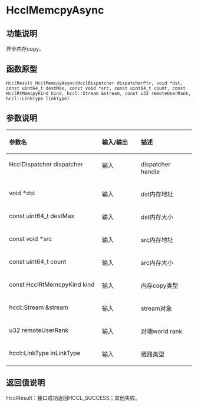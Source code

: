 # HcclMemcpyAsync<a name="ZH-CN_TOPIC_0000002031186473"></a>

## 功能说明<a name="zh-cn_topic_0000001953703441_section2493mcpsimp"></a>

异步内存copy。

## 函数原型<a name="zh-cn_topic_0000001953703441_section2491mcpsimp"></a>

```
HcclResult HcclMemcpyAsync(HcclDispatcher dispatcherPtr, void *dst, const uint64_t destMax, const void *src, const uint64_t count, const HcclRtMemcpyKind kind, hccl::Stream &stream, const u32 remoteUserRank, hccl::LinkType linkType)
```

## 参数说明<a name="zh-cn_topic_0000001953703441_section2495mcpsimp"></a>

<a name="zh-cn_topic_0000001953703441_table2496mcpsimp"></a>
<table><thead align="left"><tr id="zh-cn_topic_0000001953703441_row2502mcpsimp"><th class="cellrowborder" valign="top" width="50%" id="mcps1.1.4.1.1"><p id="zh-cn_topic_0000001953703441_p2504mcpsimp"><a name="zh-cn_topic_0000001953703441_p2504mcpsimp"></a><a name="zh-cn_topic_0000001953703441_p2504mcpsimp"></a>参数名</p>
</th>
<th class="cellrowborder" valign="top" width="21%" id="mcps1.1.4.1.2"><p id="zh-cn_topic_0000001953703441_p2506mcpsimp"><a name="zh-cn_topic_0000001953703441_p2506mcpsimp"></a><a name="zh-cn_topic_0000001953703441_p2506mcpsimp"></a>输入/输出</p>
</th>
<th class="cellrowborder" valign="top" width="28.999999999999996%" id="mcps1.1.4.1.3"><p id="zh-cn_topic_0000001953703441_p2508mcpsimp"><a name="zh-cn_topic_0000001953703441_p2508mcpsimp"></a><a name="zh-cn_topic_0000001953703441_p2508mcpsimp"></a>描述</p>
</th>
</tr>
</thead>
<tbody><tr id="zh-cn_topic_0000001953703441_row2510mcpsimp"><td class="cellrowborder" valign="top" width="50%" headers="mcps1.1.4.1.1 "><p id="zh-cn_topic_0000001953703441_p2512mcpsimp"><a name="zh-cn_topic_0000001953703441_p2512mcpsimp"></a><a name="zh-cn_topic_0000001953703441_p2512mcpsimp"></a>HcclDispatcher dispatcher</p>
</td>
<td class="cellrowborder" valign="top" width="21%" headers="mcps1.1.4.1.2 "><p id="zh-cn_topic_0000001953703441_p2514mcpsimp"><a name="zh-cn_topic_0000001953703441_p2514mcpsimp"></a><a name="zh-cn_topic_0000001953703441_p2514mcpsimp"></a>输入</p>
</td>
<td class="cellrowborder" valign="top" width="28.999999999999996%" headers="mcps1.1.4.1.3 "><p id="zh-cn_topic_0000001953703441_p2516mcpsimp"><a name="zh-cn_topic_0000001953703441_p2516mcpsimp"></a><a name="zh-cn_topic_0000001953703441_p2516mcpsimp"></a>dispatcher handle</p>
</td>
</tr>
<tr id="zh-cn_topic_0000001953703441_row2517mcpsimp"><td class="cellrowborder" valign="top" width="50%" headers="mcps1.1.4.1.1 "><p id="zh-cn_topic_0000001953703441_p2519mcpsimp"><a name="zh-cn_topic_0000001953703441_p2519mcpsimp"></a><a name="zh-cn_topic_0000001953703441_p2519mcpsimp"></a>void *dst</p>
</td>
<td class="cellrowborder" valign="top" width="21%" headers="mcps1.1.4.1.2 "><p id="zh-cn_topic_0000001953703441_p2521mcpsimp"><a name="zh-cn_topic_0000001953703441_p2521mcpsimp"></a><a name="zh-cn_topic_0000001953703441_p2521mcpsimp"></a>输入</p>
</td>
<td class="cellrowborder" valign="top" width="28.999999999999996%" headers="mcps1.1.4.1.3 "><p id="zh-cn_topic_0000001953703441_p2523mcpsimp"><a name="zh-cn_topic_0000001953703441_p2523mcpsimp"></a><a name="zh-cn_topic_0000001953703441_p2523mcpsimp"></a>dst内存地址</p>
</td>
</tr>
<tr id="zh-cn_topic_0000001953703441_row2524mcpsimp"><td class="cellrowborder" valign="top" width="50%" headers="mcps1.1.4.1.1 "><p id="zh-cn_topic_0000001953703441_p2526mcpsimp"><a name="zh-cn_topic_0000001953703441_p2526mcpsimp"></a><a name="zh-cn_topic_0000001953703441_p2526mcpsimp"></a>const uint64_t destMax</p>
</td>
<td class="cellrowborder" valign="top" width="21%" headers="mcps1.1.4.1.2 "><p id="zh-cn_topic_0000001953703441_p2528mcpsimp"><a name="zh-cn_topic_0000001953703441_p2528mcpsimp"></a><a name="zh-cn_topic_0000001953703441_p2528mcpsimp"></a>输入</p>
</td>
<td class="cellrowborder" valign="top" width="28.999999999999996%" headers="mcps1.1.4.1.3 "><p id="zh-cn_topic_0000001953703441_p2530mcpsimp"><a name="zh-cn_topic_0000001953703441_p2530mcpsimp"></a><a name="zh-cn_topic_0000001953703441_p2530mcpsimp"></a>dst内存大小</p>
</td>
</tr>
<tr id="zh-cn_topic_0000001953703441_row2531mcpsimp"><td class="cellrowborder" valign="top" width="50%" headers="mcps1.1.4.1.1 "><p id="zh-cn_topic_0000001953703441_p2533mcpsimp"><a name="zh-cn_topic_0000001953703441_p2533mcpsimp"></a><a name="zh-cn_topic_0000001953703441_p2533mcpsimp"></a>const void *src</p>
</td>
<td class="cellrowborder" valign="top" width="21%" headers="mcps1.1.4.1.2 "><p id="zh-cn_topic_0000001953703441_p2535mcpsimp"><a name="zh-cn_topic_0000001953703441_p2535mcpsimp"></a><a name="zh-cn_topic_0000001953703441_p2535mcpsimp"></a>输入</p>
</td>
<td class="cellrowborder" valign="top" width="28.999999999999996%" headers="mcps1.1.4.1.3 "><p id="zh-cn_topic_0000001953703441_p2537mcpsimp"><a name="zh-cn_topic_0000001953703441_p2537mcpsimp"></a><a name="zh-cn_topic_0000001953703441_p2537mcpsimp"></a>src内存地址</p>
</td>
</tr>
<tr id="zh-cn_topic_0000001953703441_row2538mcpsimp"><td class="cellrowborder" valign="top" width="50%" headers="mcps1.1.4.1.1 "><p id="zh-cn_topic_0000001953703441_p2540mcpsimp"><a name="zh-cn_topic_0000001953703441_p2540mcpsimp"></a><a name="zh-cn_topic_0000001953703441_p2540mcpsimp"></a>const uint64_t count</p>
</td>
<td class="cellrowborder" valign="top" width="21%" headers="mcps1.1.4.1.2 "><p id="zh-cn_topic_0000001953703441_p2542mcpsimp"><a name="zh-cn_topic_0000001953703441_p2542mcpsimp"></a><a name="zh-cn_topic_0000001953703441_p2542mcpsimp"></a>输入</p>
</td>
<td class="cellrowborder" valign="top" width="28.999999999999996%" headers="mcps1.1.4.1.3 "><p id="zh-cn_topic_0000001953703441_p2544mcpsimp"><a name="zh-cn_topic_0000001953703441_p2544mcpsimp"></a><a name="zh-cn_topic_0000001953703441_p2544mcpsimp"></a>src内存大小</p>
</td>
</tr>
<tr id="zh-cn_topic_0000001953703441_row2545mcpsimp"><td class="cellrowborder" valign="top" width="50%" headers="mcps1.1.4.1.1 "><p id="zh-cn_topic_0000001953703441_p2547mcpsimp"><a name="zh-cn_topic_0000001953703441_p2547mcpsimp"></a><a name="zh-cn_topic_0000001953703441_p2547mcpsimp"></a>const HcclRtMemcpyKind kind</p>
</td>
<td class="cellrowborder" valign="top" width="21%" headers="mcps1.1.4.1.2 "><p id="zh-cn_topic_0000001953703441_p2549mcpsimp"><a name="zh-cn_topic_0000001953703441_p2549mcpsimp"></a><a name="zh-cn_topic_0000001953703441_p2549mcpsimp"></a>输入</p>
</td>
<td class="cellrowborder" valign="top" width="28.999999999999996%" headers="mcps1.1.4.1.3 "><p id="zh-cn_topic_0000001953703441_p2551mcpsimp"><a name="zh-cn_topic_0000001953703441_p2551mcpsimp"></a><a name="zh-cn_topic_0000001953703441_p2551mcpsimp"></a>内存copy类型</p>
</td>
</tr>
<tr id="zh-cn_topic_0000001953703441_row2552mcpsimp"><td class="cellrowborder" valign="top" width="50%" headers="mcps1.1.4.1.1 "><p id="zh-cn_topic_0000001953703441_p2554mcpsimp"><a name="zh-cn_topic_0000001953703441_p2554mcpsimp"></a><a name="zh-cn_topic_0000001953703441_p2554mcpsimp"></a>hccl::Stream &amp;stream</p>
</td>
<td class="cellrowborder" valign="top" width="21%" headers="mcps1.1.4.1.2 "><p id="zh-cn_topic_0000001953703441_p2556mcpsimp"><a name="zh-cn_topic_0000001953703441_p2556mcpsimp"></a><a name="zh-cn_topic_0000001953703441_p2556mcpsimp"></a>输入</p>
</td>
<td class="cellrowborder" valign="top" width="28.999999999999996%" headers="mcps1.1.4.1.3 "><p id="zh-cn_topic_0000001953703441_p2558mcpsimp"><a name="zh-cn_topic_0000001953703441_p2558mcpsimp"></a><a name="zh-cn_topic_0000001953703441_p2558mcpsimp"></a>stream对象</p>
</td>
</tr>
<tr id="zh-cn_topic_0000001953703441_row2559mcpsimp"><td class="cellrowborder" valign="top" width="50%" headers="mcps1.1.4.1.1 "><p id="zh-cn_topic_0000001953703441_p2561mcpsimp"><a name="zh-cn_topic_0000001953703441_p2561mcpsimp"></a><a name="zh-cn_topic_0000001953703441_p2561mcpsimp"></a>u32 remoteUserRank</p>
</td>
<td class="cellrowborder" valign="top" width="21%" headers="mcps1.1.4.1.2 "><p id="zh-cn_topic_0000001953703441_p2563mcpsimp"><a name="zh-cn_topic_0000001953703441_p2563mcpsimp"></a><a name="zh-cn_topic_0000001953703441_p2563mcpsimp"></a>输入</p>
</td>
<td class="cellrowborder" valign="top" width="28.999999999999996%" headers="mcps1.1.4.1.3 "><p id="zh-cn_topic_0000001953703441_p2565mcpsimp"><a name="zh-cn_topic_0000001953703441_p2565mcpsimp"></a><a name="zh-cn_topic_0000001953703441_p2565mcpsimp"></a>对端world rank</p>
</td>
</tr>
<tr id="zh-cn_topic_0000001953703441_row2566mcpsimp"><td class="cellrowborder" valign="top" width="50%" headers="mcps1.1.4.1.1 "><p id="zh-cn_topic_0000001953703441_p2568mcpsimp"><a name="zh-cn_topic_0000001953703441_p2568mcpsimp"></a><a name="zh-cn_topic_0000001953703441_p2568mcpsimp"></a>hccl::LinkType inLinkType</p>
</td>
<td class="cellrowborder" valign="top" width="21%" headers="mcps1.1.4.1.2 "><p id="zh-cn_topic_0000001953703441_p2570mcpsimp"><a name="zh-cn_topic_0000001953703441_p2570mcpsimp"></a><a name="zh-cn_topic_0000001953703441_p2570mcpsimp"></a>输入</p>
</td>
<td class="cellrowborder" valign="top" width="28.999999999999996%" headers="mcps1.1.4.1.3 "><p id="zh-cn_topic_0000001953703441_p2572mcpsimp"><a name="zh-cn_topic_0000001953703441_p2572mcpsimp"></a><a name="zh-cn_topic_0000001953703441_p2572mcpsimp"></a>链路类型</p>
</td>
</tr>
</tbody>
</table>

## 返回值说明<a name="zh-cn_topic_0000001953703441_section2573mcpsimp"></a>

HcclResult：接口成功返回HCCL\_SUCCESS；其他失败。

